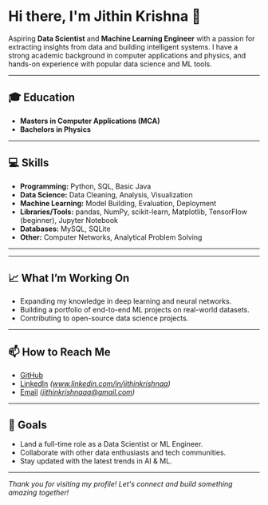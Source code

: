# Hi there, I'm Jithin Krishna 👋

Aspiring **Data Scientist** and **Machine Learning Engineer** with a passion for extracting insights from data and building intelligent systems. I have a strong academic background in computer applications and physics, and hands-on experience with popular data science and ML tools.

---

## 🎓 Education

- **Masters in Computer Applications (MCA)**
- **Bachelors in Physics**

---

## 💻 Skills

- **Programming:** Python, SQL, Basic Java
- **Data Science:** Data Cleaning, Analysis, Visualization
- **Machine Learning:** Model Building, Evaluation, Deployment
- **Libraries/Tools:** pandas, NumPy, scikit-learn, Matplotlib, TensorFlow (beginner), Jupyter Notebook
- **Databases:** MySQL, SQLite
- **Other:** Computer Networks, Analytical Problem Solving

---



---

## 📈 What I’m Working On

- Expanding my knowledge in deep learning and neural networks.
- Building a portfolio of end-to-end ML projects on real-world datasets.
- Contributing to open-source data science projects.

---

## 📫 How to Reach Me

- [GitHub](https://github.com/JithinKrishna-Off)
- [LinkedIn](#) *(www.linkedin.com/in/jithinkrishnaa)*
- [Email](#) *(jithinkrishnaaa@gmail.com)*

---

## 🚀 Goals

- Land a full-time role as a Data Scientist or ML Engineer.
- Collaborate with other data enthusiasts and tech communities.
- Stay updated with the latest trends in AI & ML.

---

*Thank you for visiting my profile! Let's connect and build something amazing together!*
